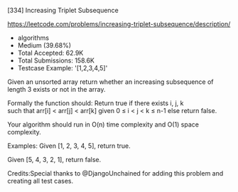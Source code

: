 [334] Increasing Triplet Subsequence  

https://leetcode.com/problems/increasing-triplet-subsequence/description/

* algorithms
* Medium (39.68%)
* Total Accepted:    62.9K
* Total Submissions: 158.6K
* Testcase Example:  '[1,2,3,4,5]'


Given an unsorted array return whether an increasing subsequence of length 3 exists or not in the array.


Formally the function should:
Return true if there exists i, j, k  
such that arr[i] < arr[j] < arr[k] given 0 ≤ i < j < k ≤ n-1 
else return false.



Your algorithm should run in O(n) time complexity and O(1) space complexity.


Examples:
Given [1, 2, 3, 4, 5],
return true.


Given [5, 4, 3, 2, 1],
return false.


Credits:Special thanks to @DjangoUnchained for adding this problem and creating all test cases.

